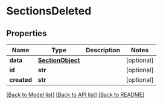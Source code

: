 # SectionsDeleted

## Properties
Name | Type | Description | Notes
------------ | ------------- | ------------- | -------------
**data** | [**SectionObject**](SectionObject.md) |  | [optional] 
**id** | **str** |  | [optional] 
**created** | **str** |  | [optional] 

[[Back to Model list]](../README.md#documentation-for-models) [[Back to API list]](../README.md#documentation-for-api-endpoints) [[Back to README]](../README.md)


